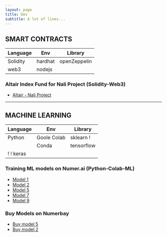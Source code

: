 ```yaml
---
layout: page
title: Dev 
subtitle: A lot of lines...
---
```


## SMART CONTRACTS

| Language    | Env     | Library      |
| ----------- | ------- | ------------ |
| Solidity    | hardhat | openZeppelin |
| web3        | nodejs  |              |

### Altair Index Fund for Nali Project (Solidity-Web3) 

- [Altair - Nali Project](https://app.nali.finance/altair-funds)

---

## MACHINE LEARNING

| Language  | Env         | Library    |
| ----------| ----------- | ---------- |
| Python    | Goole Colab | sklearn    !
|           | Conda       | tensorflow |
|           !             ! keras      |


### Training ML models on Numer.ai (Python-Colab-ML)

- [Model 1](https://numer.ai/scobruone)
- [Model 2](https://numer.ai/scobrutwo)
- [Model 5](https://numer.ai/scobrufive)
- [Model 7](https://numer.ai/scobruseven)
- [Model 9](https://numer.ai/scobrunine)

### Buy Models on Numerbay

- [Buy model 5](https://numerbay.ai/product/numerai-predictions/scobrufive)
- [Buy model 2](https://numerbay.ai/product/numerai-predictions/scobrutwo)



